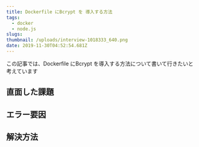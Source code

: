 ```yaml
---
title: Dockerfile にBcrypt を 導入する方法
tags: 
  - docker
  - node.js 
slugs: 
thumbnail: /uploads/interview-1018333_640.png
date: 2019-11-30T04:52:54.681Z
---
```


この記事では、Dockerfile にBcrypt を導入する方法について書いて行きたいと考えています
## 直面した課題
## エラー要因
## 解決方法
